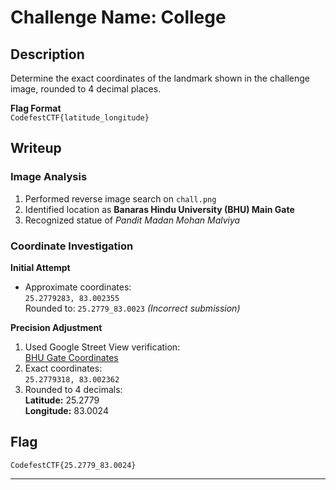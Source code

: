 # Challenge Name: College

## Description   
Determine the exact coordinates of the landmark shown in the challenge image, rounded to 4 decimal places.  

**Flag Format**  
`CodefestCTF{latitude_longitude}`  

## Writeup

### Image Analysis
1. Performed reverse image search on `chall.png`  
2. Identified location as **Banaras Hindu University (BHU) Main Gate**  
3. Recognized statue of *Pandit Madan Mohan Malviya*  

### Coordinate Investigation
**Initial Attempt**  
- Approximate coordinates:  
  `25.2779283, 83.002355`  
  Rounded to: `25.2779_83.0023` *(Incorrect submission)*  

**Precision Adjustment**  
1. Used Google Street View verification:  
   [BHU Gate Coordinates](https://www.google.com/maps/@25.2779318,83.002362,3a,75y,212h,84.75t/data=!3m8!1e1!3m6!1sM_R-x5mPASf6pe7h1Q3c5Q!2e0!5s20230201T000000!6shttps:%2F%2Fstreetviewpixels-pa.googleapis.com%2Fv1%2Fthumbnail%3Fcb_client%3Dmaps_sv.tactile%26w%3D900%26h%3D600%26pitch%3D5.245901286878464%26panoid%3DM_R-x5mPASf6pe7h1Q3c5Q%26yaw%3D212.00057284713597!7i13312!8i6656?entry=ttu&g_ep=EgoyMDI1MDEyMi4wIKXMDSoASAFQAw%3D%3D)  
2. Exact coordinates:  
   `25.2779318, 83.002362`  
3. Rounded to 4 decimals:  
   **Latitude:** 25.2779  
   **Longitude:** 83.0024  

## Flag  
`CodefestCTF{25.2779_83.0024}`  

---